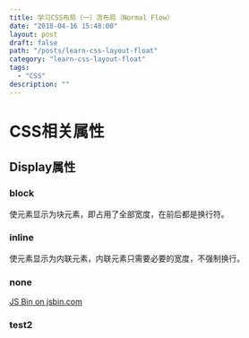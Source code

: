```yaml
---
title: 学习CSS布局（一）流布局（Normal Flow）
date: "2018-04-16 15:48:00"
layout: post
draft: false
path: "/posts/learn-css-layout-float"
category: "learn-css-layout-float"
tags:
  - "CSS"
description: ""
---
```


# CSS相关属性

## Display属性
### block 
使元素显示为块元素，即占用了全部宽度，在前后都是换行符。
### inline 
使元素显示为内联元素，内联元素只需要必要的宽度，不强制换行。
### none 

<script async src="//jsfiddle.net/windprog/apyLj23g/3/embed/html,js,css,result/"></script>

<script type="text/javascript" src="http://runjs.cn/gist/4o0pcco7"></script>

<a class="jsbin-embed" href="https://jsbin.com/gulelu/embed?html,css,js,output">JS Bin on jsbin.com</a><script src="https://static.jsbin.com/js/embed.min.js?4.1.4"></script>

### test2